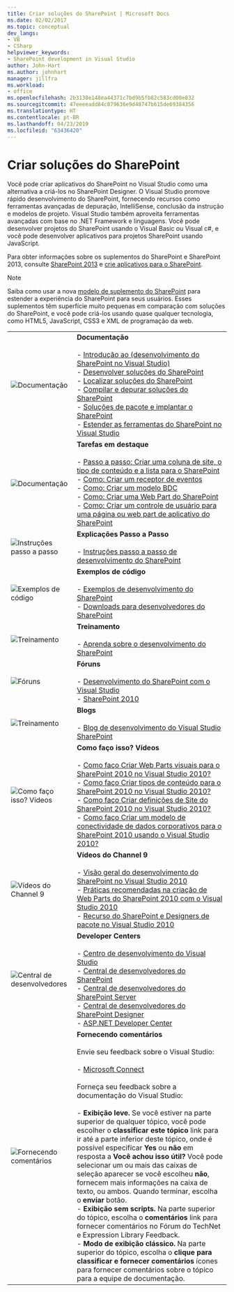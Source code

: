```yaml
---
title: Criar soluções do SharePoint | Microsoft Docs
ms.date: 02/02/2017
ms.topic: conceptual
dev_langs:
- VB
- CSharp
helpviewer_keywords:
- SharePoint development in Visual Studio
author: John-Hart
ms.author: johnhart
manager: jillfra
ms.workload:
- office
ms.openlocfilehash: 2b3138e148ea44371c7bd9b5fb82c583cd00e832
ms.sourcegitcommit: 47eeeeadd84c879636e9d48747b615de69384356
ms.translationtype: HT
ms.contentlocale: pt-BR
ms.lasthandoff: 04/23/2019
ms.locfileid: "63436420"
---
```

# <a name="create-sharepoint-solutions"></a>Criar soluções do SharePoint
  Você pode criar aplicativos do SharePoint no Visual Studio como uma alternativa a criá-los no SharePoint Designer. O Visual Studio promove rápido desenvolvimento do SharePoint, fornecendo recursos como ferramentas avançadas de depuração, IntelliSense, conclusão da instrução e modelos de projeto. Visual Studio também aproveita ferramentas avançadas com base no .NET Framework e linguagens. Você pode desenvolver projetos do SharePoint usando o Visual Basic ou Visual c#, e você pode desenvolver aplicativos para projetos SharePoint usando JavaScript.

 Para obter informações sobre os suplementos do SharePoint e SharePoint 2013, consulte [SharePoint 2013](https://products.office.com/previous-versions/microsoft-sharepoint-2013) e [crie aplicativos para o SharePoint](/sharepoint/dev/sp-add-ins/sharepoint-add-ins).

> [!NOTE]
> Saiba como usar a nova [modelo de suplemento do SharePoint](/sharepoint/dev/sp-add-ins/sharepoint-add-ins) para estender a experiência do SharePoint para seus usuários. Esses suplementos têm superfície muito pequenas em comparação com soluções do SharePoint, e você pode criá-los usando quase qualquer tecnologia, como HTML5, JavaScript, CSS3 e XML de programação da web.

|||
|-|-|
|![Documentação](../sharepoint/media/vs-icon-documentation.gif "documentação")|**Documentação**<br /><br /> -   [Introdução ao &#40;desenvolvimento do SharePoint no Visual Studio&#41;](../sharepoint/getting-started-sharepoint-development-in-visual-studio.md)<br />-   [Desenvolver soluções do SharePoint](../sharepoint/developing-sharepoint-solutions.md)<br />-   [Localizar soluções do SharePoint](../sharepoint/localizing-sharepoint-solutions.md)<br />-   [Compilar e depurar soluções do SharePoint](../sharepoint/building-and-debugging-sharepoint-solutions.md)<br />-   [Soluções de pacote e implantar o SharePoint](../sharepoint/packaging-and-deploying-sharepoint-solutions.md)<br />-   [Estender as ferramentas do SharePoint no Visual Studio](../sharepoint/extending-the-sharepoint-tools-in-visual-studio.md)|
|![Documentação](../sharepoint/media/vs-icon-documentation.gif "documentação")|**Tarefas em destaque**<br /><br /> -   [Passo a passo: Criar uma coluna de site, o tipo de conteúdo e a lista para o SharePoint](../sharepoint/walkthrough-create-a-site-column-content-type-and-list-for-sharepoint.md)<br />-   [Como: Criar um receptor de eventos](../sharepoint/how-to-create-an-event-receiver.md)<br />-   [Como: Criar um modelo BDC](../sharepoint/how-to-create-a-bdc-model.md)<br />-   [Como: Criar uma Web Part do SharePoint](../sharepoint/how-to-create-a-sharepoint-web-part.md)<br />-   [Como: Criar um controle de usuário para uma página ou web part de aplicativo do SharePoint](../sharepoint/how-to-create-a-user-control-for-a-sharepoint-application-page-or-web-part.md)|
|![Instruções passo a passo](../sharepoint/media/vs-icon-walkthroughs.gif "explicações passo a passo")|**Explicações Passo a Passo**<br /><br /> -   [Instruções passo a passo de desenvolvimento do SharePoint](../sharepoint/sharepoint-development-walkthroughs.md)|
|![Exemplos de código](../sharepoint/media/vs-icon-codesamples.gif "exemplos de código")|**Exemplos de código**<br /><br /> -   [Exemplos de desenvolvimento do SharePoint](../sharepoint/sharepoint-development-samples.md)<br />-   [Downloads para desenvolvedores do SharePoint](/sharepoint/dev/)|
|![Treinamento](../sharepoint/media/vs-icon-training.gif "treinamento")|**Treinamento**<br /><br /> -   [Aprenda sobre o desenvolvimento do SharePoint](/sharepoint/dev/)|
|![Fóruns](../sharepoint/media/vs-icon-forums.gif "fóruns")|**Fóruns**<br /><br /> -   [Desenvolvimento do SharePoint com o Visual Studio](https://social.msdn.microsoft.com/Forums/vstudio/home?forum=vssharepointdevelopment)<br />-   [SharePoint 2010](https://social.msdn.microsoft.com/Forums/sharepoint/home?category=sharepoint2010,sharepoint)|
|![Treinamento](../sharepoint/media/vs-icon-training.gif "treinamento")|**Blogs**<br /><br /> -   [Blog de desenvolvimento do Visual Studio SharePoint](https://blogs.msdn.microsoft.com/vssharepointtoolsblog/)|
|![Como faço isso? Vídeos](../sharepoint/media/vs-icon-howdoivideos.gif "como faço para? Vídeos")|**Como faço isso? Vídeos**<br /><br /> -   [Como faço Criar Web Parts visuais para o SharePoint 2010 no Visual Studio 2010?](https://visualstudio.microsoft.com/)<br />-   [Como faço Criar tipos de conteúdo para o SharePoint 2010 no Visual Studio 2010?](/previous-versions/visualstudio/visual-studio-2010/dd831853\(v\=vs.100\))<br />-   [Como faço Criar definições de Site do SharePoint 2010 no Visual Studio 2010?](/previous-versions/visualstudio/visual-studio-2010/dd831853\(v\=vs.100\))<br />-   [Como faço Criar um modelo de conectividade de dados corporativos para o SharePoint 2010 usando o Visual Studio 2010?](/previous-versions/visualstudio/visual-studio-2010/dd831853\(v\=vs.100\))|
|![Vídeos do Channel 9](../sharepoint/media/vs-icon-channel9videos.gif "vídeos do Channel 9")|**Vídeos do Channel 9**<br /><br /> -   [Visão geral do desenvolvimento do SharePoint no Visual Studio 2010](https://channel9.msdn.com/blogs/funkyonex/overview-of-sharepoint-development-in-visual-studio-2010)<br />-   [Práticas recomendadas na criação de Web Parts do SharePoint 2010 com o Visual Studio 2010](https://channel9.msdn.com/blogs/funkyonex/best-practices-on-building-sharepoint-2010-web-parts-with-visual-studio-2010)<br />-   [Recurso do SharePoint e Designers de pacote no Visual Studio 2010](https://channel9.msdn.com/blogs/funkyonex/sharepoint-feature-and-package-designers-in-visual-studio-2010)|
|![Central de desenvolvedores](../sharepoint/media/vs-icon-msdndevcenter.gif "Developer Center")|**Developer Centers**<br /><br /> -   [Centro de desenvolvimento do Visual Studio](https://visualstudio.microsoft.com/)<br />-   [Central de desenvolvedores do SharePoint](/sharepoint/dev/)<br />-   [Central de desenvolvedores do SharePoint Server](/previous-versions/office/fp161348\(v\=office.15\))<br />-   [Central de desenvolvedores do SharePoint Designer](/previous-versions/office/fp161348\(v\=office.15\))<br />-   [ASP.NET Developer Center](https://msdn.microsoft.com/aa336522.aspx)|
|![Fornecendo comentários](../sharepoint/media/vs-icon-feedback.gif "fornecendo comentários")|**Fornecendo comentários**<br /><br /> Envie seu feedback sobre o Visual Studio:<br /><br /> -   [Microsoft Connect](http://go.microsoft.com/fwlink/?LinkID=150463)<br /><br /> Forneça seu feedback sobre a documentação do Visual Studio:<br /><br /> -   **Exibição leve.** Se você estiver na parte superior de qualquer tópico, você pode escolher o **classificar este tópico** link para ir até a parte inferior deste tópico, onde é possível especificar **Yes** ou **não** em resposta a **Você achou isso útil?** Você pode selecionar um ou mais das caixas de seleção aparecer se você escolheu **não**, fornecem mais informações na caixa de texto, ou ambos. Quando terminar, escolha o **enviar** botão.<br />-   **Exibição sem scripts.** Na parte superior do tópico, escolha o **comentários** link para fornecer comentários no Fórum do TechNet e Expression Library Feedback.<br />-   **Modo de exibição clássico.** Na parte superior do tópico, escolha o **clique para classificar e fornecer comentários** ícones para fornecer comentários sobre o tópico para a equipe de documentação.|
